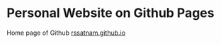 # Personal Website on Github Pages

Home page of Github [rssatnam.github.io](https://rssatnam.github.io)
